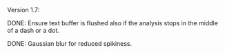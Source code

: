 
Version 1.7:

DONE: Ensure text buffer is flushed also if the analysis stops in the
middle of a dash or a dot.

DONE: Gaussian blur for reduced spikiness.

